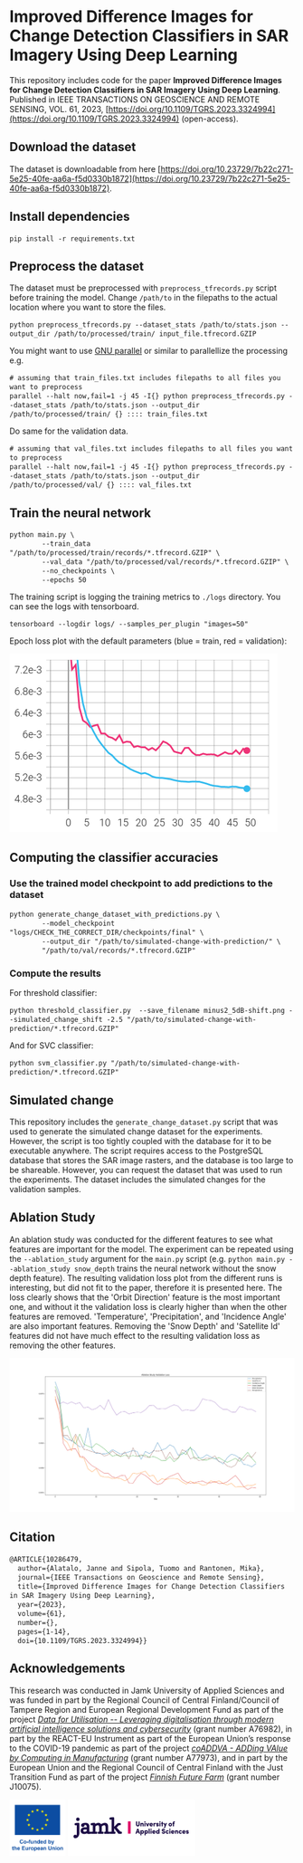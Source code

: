 # Improved Difference Images for Change Detection Classifiers in SAR Imagery Using Deep Learning

This repository includes code for the paper **Improved Difference Images for Change Detection Classifiers in SAR Imagery Using Deep Learning**. Published in IEEE TRANSACTIONS ON GEOSCIENCE AND REMOTE SENSING, VOL. 61, 2023, [https://doi.org/10.1109/TGRS.2023.3324994](https://doi.org/10.1109/TGRS.2023.3324994) (open-access).

## Download the dataset

The dataset is downloadable from here [https://doi.org/10.23729/7b22c271-5e25-40fe-aa6a-f5d0330b1872](https://doi.org/10.23729/7b22c271-5e25-40fe-aa6a-f5d0330b1872).

## Install dependencies

```
pip install -r requirements.txt
```

## Preprocess the dataset

The dataset must be preprocessed with `preprocess_tfrecords.py` script before
training the model. Change `/path/to` in the filepaths to the actual location
where you want to store the files.

```
python preprocess_tfrecords.py --dataset_stats /path/to/stats.json --output_dir /path/to/processed/train/ input_file.tfrecord.GZIP
```

You might want to use [GNU parallel](https://www.gnu.org/software/parallel/) or similar to parallellize the processing e.g.

```
# assuming that train_files.txt includes filepaths to all files you want to preprocess
parallel --halt now,fail=1 -j 45 -I{} python preprocess_tfrecords.py --dataset_stats /path/to/stats.json --output_dir /path/to/processed/train/ {} :::: train_files.txt
```

Do same for the validation data.

```
# assuming that val_files.txt includes filepaths to all files you want to preprocess
parallel --halt now,fail=1 -j 45 -I{} python preprocess_tfrecords.py --dataset_stats /path/to/stats.json --output_dir /path/to/processed/val/ {} :::: val_files.txt
```


## Train the neural network

```
python main.py \
        --train_data "/path/to/processed/train/records/*.tfrecord.GZIP" \
        --val_data "/path/to/processed/val/records/*.tfrecord.GZIP" \
        --no_checkpoints \
        --epochs 50
```

The training script is logging the training metrics to `./logs` directory. You can see the logs with tensorboard.

```
tensorboard --logdir logs/ --samples_per_plugin "images=50"
```

Epoch loss plot with the default parameters (blue = train, red = validation):

![Epoch loss plot](./figs/epoch-loss.png)


## Computing the classifier accuracies

### Use the trained model checkpoint to add predictions to the dataset

```
python generate_change_dataset_with_predictions.py \
        --model_checkpoint "logs/CHECK_THE_CORRECT_DIR/checkpoints/final" \
        --output_dir "/path/to/simulated-change-with-prediction/" \
        "/path/to/val/records/*.tfrecord.GZIP"
```

### Compute the results

For threshold classifier:

```
python threshold_classifier.py  --save_filename minus2_5dB-shift.png --simulated_change_shift -2.5 "/path/to/simulated-change-with-prediction/*.tfrecord.GZIP"
```

And for SVC classifier:

```
python svm_classifier.py "/path/to/simulated-change-with-prediction/*.tfrecord.GZIP"
```

## Simulated change

This repository includes the `generate_change_dataset.py` script that was used
to generate the simulated change dataset for the experiments. However, the
script is too tightly coupled with the database for it to be executable
anywhere. The script requires access to the PostgreSQL database that stores the
SAR image rasters, and the database is too large to be shareable. However, you
can request the dataset that was used to run the experiments. The dataset
includes the simulated changes for the validation samples.

## Ablation Study

An ablation study was conducted for the different features to see what features
are important for the model. The experiment can be repeated using the
`--ablation_study` argument for the `main.py` script (e.g. `python main.py
--ablation_study snow_depth` trains the neural network without the snow depth
feature). The resulting validation loss plot from the different runs is
interesting, but did not fit to the paper, therefore it is presented here. The
loss clearly shows that the 'Orbit Direction' feature is the most important
one, and without it the validation loss is clearly higher than when the other
features are removed. 'Temperature', 'Precipitation', and 'Incidence Angle' are
also important features. Removing the 'Snow Depth' and 'Satellite Id' features
did not have much effect to the resulting validation loss as removing the other
features.

![Epoch loss plot](./figs/ablation-study.png)

## Citation

```
@ARTICLE{10286479,
  author={Alatalo, Janne and Sipola, Tuomo and Rantonen, Mika},
  journal={IEEE Transactions on Geoscience and Remote Sensing}, 
  title={Improved Difference Images for Change Detection Classifiers in SAR Imagery Using Deep Learning}, 
  year={2023},
  volume={61},
  number={},
  pages={1-14},
  doi={10.1109/TGRS.2023.3324994}}
```

## Acknowledgements

This research was conducted in Jamk University of Applied Sciences and was funded
in part by the Regional Council of Central Finland/Council of Tampere Region and European Regional Development Fund as part of the project [*Data for Utilisation -- Leveraging digitalisation through modern artificial intelligence solutions and cybersecurity*](https://www.jamk.fi/en/research-and-development/rdi-projects/data-for-utilisation-leveraging-digitalisation-through-modern-artificial-intelligence-solutions-and) (grant number A76982),
in part by the REACT-EU Instrument as part of the European Union’s response to the COVID-19 pandemic as part of the project [*coADDVA - ADDing VAlue by Computing in Manufacturing*](https://www.jamk.fi/en/research-and-development/rdi-projects/coaddva-adding-value-by-computing-in-manufacturing) (grant number A77973),
and in part by the European Union and the Regional Council of Central Finland with the Just Transition Fund as part of the project [*Finnish Future Farm*](https://www.jamk.fi/en/research-and-development/rdi-projects/finnish-future-farm) (grant number J10075).

<p>
  <img src="figs/eu-logo.png" height="100" title="Co-funded by the European Union">
  <img src="figs/jamk.png" height="100" title="Jamk University of Applied Sciences">
</p>
